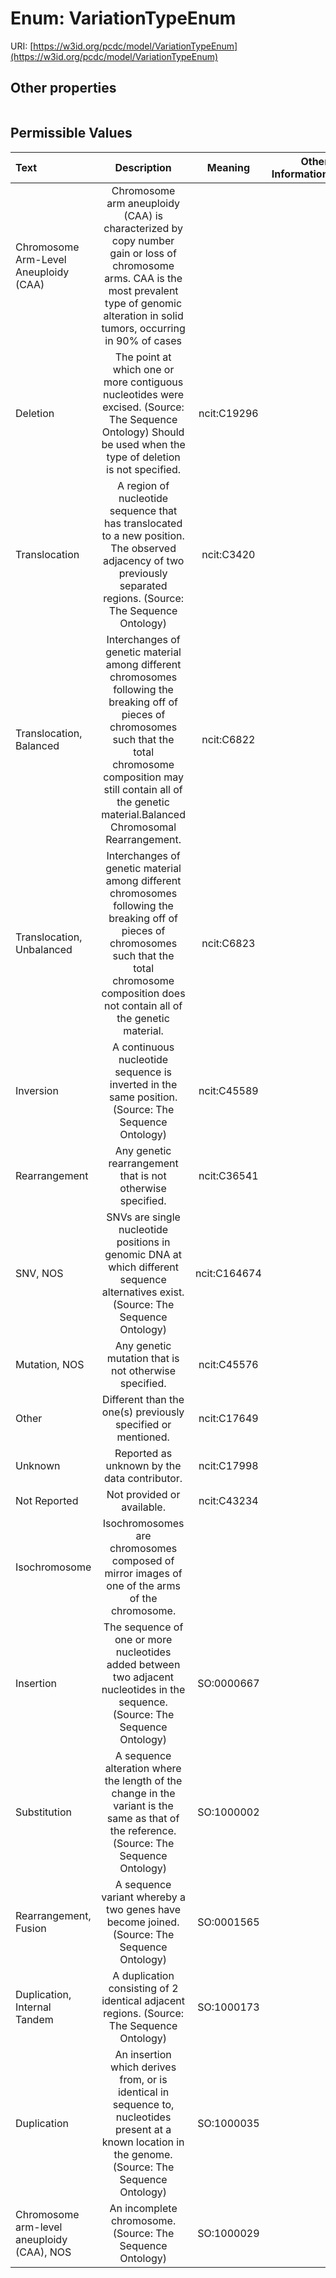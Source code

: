 
# Enum: VariationTypeEnum




URI: [https://w3id.org/pcdc/model/VariationTypeEnum](https://w3id.org/pcdc/model/VariationTypeEnum)


## Other properties

|  |  |  |
| --- | --- | --- |

## Permissible Values

| Text | Description | Meaning | Other Information |
| :--- | :---: | :---: | ---: |
| Chromosome Arm-Level Aneuploidy (CAA) | Chromosome arm aneuploidy (CAA) is characterized by copy number gain or loss of chromosome arms. CAA is the most prevalent type of genomic alteration in solid tumors, occurring in 90% of cases  |  |  |
| Deletion | The point at which one or more contiguous nucleotides were excised. (Source: The Sequence Ontology) Should be used when the type of deletion is not specified. | ncit:C19296 |  |
| Translocation | A region of nucleotide sequence that has translocated to a new position. The observed adjacency of two previously separated regions. (Source: The Sequence Ontology) | ncit:C3420 |  |
| Translocation, Balanced | Interchanges of genetic material among different chromosomes following the breaking off of pieces of chromosomes such that the total chromosome composition may still contain all of the genetic material.Balanced Chromosomal Rearrangement. | ncit:C6822 |  |
| Translocation, Unbalanced | Interchanges of genetic material among different chromosomes following the breaking off of pieces of chromosomes such that the total chromosome composition does not contain all of the genetic material. | ncit:C6823 |  |
| Inversion | A continuous nucleotide sequence is inverted in the same position. (Source: The Sequence Ontology) | ncit:C45589 |  |
| Rearrangement | Any genetic rearrangement that is not otherwise specified. | ncit:C36541 |  |
| SNV, NOS | SNVs are single nucleotide positions in genomic DNA at which different sequence alternatives exist. (Source: The Sequence Ontology) | ncit:C164674 |  |
| Mutation, NOS | Any genetic mutation that is not otherwise specified. | ncit:C45576 |  |
| Other | Different than the one(s) previously specified or mentioned.  | ncit:C17649 |  |
| Unknown | Reported as unknown by the data contributor. | ncit:C17998 |  |
| Not Reported | Not provided or available. | ncit:C43234 |  |
| Isochromosome | Isochromosomes are chromosomes composed of mirror images of one of the arms of the chromosome. |  |  |
| Insertion | The sequence of one or more nucleotides added between two adjacent nucleotides in the sequence. (Source: The Sequence Ontology) | SO:0000667 |  |
| Substitution | A sequence alteration where the length of the change in the variant is the same as that of the reference. (Source: The Sequence Ontology) | SO:1000002 |  |
| Rearrangement, Fusion | A sequence variant whereby a two genes have become joined. (Source: The Sequence Ontology) | SO:0001565 |  |
| Duplication, Internal Tandem | A duplication consisting of 2 identical adjacent regions. (Source: The Sequence Ontology) | SO:1000173 |  |
| Duplication | An insertion which derives from, or is identical in sequence to, nucleotides present at a known location in the genome. (Source: The Sequence Ontology) | SO:1000035 |  |
| Chromosome arm-level aneuploidy (CAA), NOS | An incomplete chromosome. (Source: The Sequence Ontology) | SO:1000029 |  |

